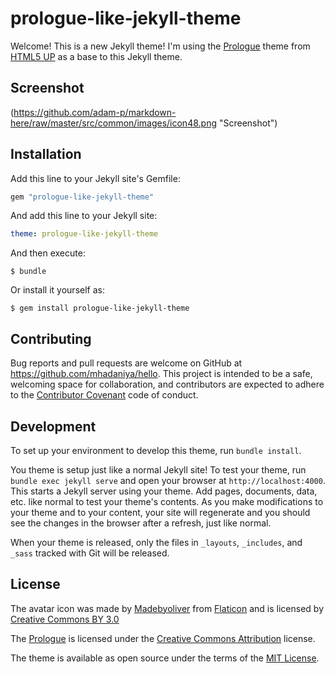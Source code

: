 # prologue-like-jekyll-theme

Welcome! This is a new Jekyll theme! I'm using the [Prologue](https://html5up.net/prologue) theme from [HTML5 UP](https://html5up.net/) as a base to this Jekyll theme.

## Screenshot

(https://github.com/adam-p/markdown-here/raw/master/src/common/images/icon48.png "Screenshot")

## Installation

Add this line to your Jekyll site's Gemfile:

```ruby
gem "prologue-like-jekyll-theme"
```

And add this line to your Jekyll site:

```yaml
theme: prologue-like-jekyll-theme
```

And then execute:

    $ bundle

Or install it yourself as:

    $ gem install prologue-like-jekyll-theme

## Contributing

Bug reports and pull requests are welcome on GitHub at https://github.com/mhadaniya/hello. This project is intended to be a safe, welcoming space for collaboration, and contributors are expected to adhere to the [Contributor Covenant](http://contributor-covenant.org) code of conduct.

## Development

To set up your environment to develop this theme, run `bundle install`.

You theme is setup just like a normal Jekyll site! To test your theme, run `bundle exec jekyll serve` and open your browser at `http://localhost:4000`. This starts a Jekyll server using your theme. Add pages, documents, data, etc. like normal to test your theme's contents. As you make modifications to your theme and to your content, your site will regenerate and you should see the changes in the browser after a refresh, just like normal.

When your theme is released, only the files in `_layouts`, `_includes`, and `_sass` tracked with Git will be released.

## License

The avatar icon was made by [Madebyoliver](http://www.flaticon.com/authors/madebyoliver) from [Flaticon](http://www.flaticon.com) and is licensed by [Creative Commons BY 3.0](http://creativecommons.org/licenses/by/3.0/)

The [Prologue](https://html5up.net/prologue) is licensed under the [Creative Commons Attribution](https://creativecommons.org/licenses/by/3.0/) license.

The theme is available as open source under the terms of the [MIT License](http://opensource.org/licenses/MIT).
